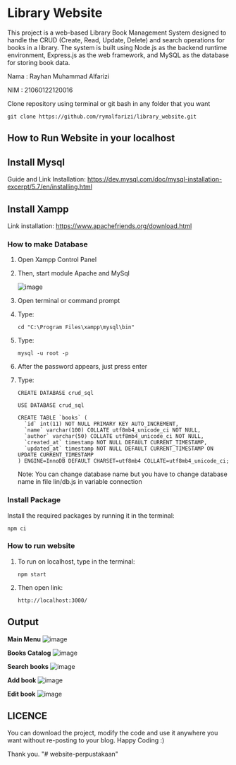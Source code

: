 # Library Website
This project is a web-based Library Book Management System designed to handle the CRUD (Create, Read, Update, Delete) and search operations for books in a library. The system is built using Node.js as the backend runtime environment, Express.js as the web framework, and MySQL as the database for storing book data.

Nama : Rayhan Muhammad Alfarizi

NIM  : 21060122120016

Clone repository using terminal or git bash in any folder that you want
```
git clone https://github.com/rymalfarizi/library_website.git
```
## How to Run Website in your localhost

## Install Mysql
Guide and Link Installation: https://dev.mysql.com/doc/mysql-installation-excerpt/5.7/en/installing.html
## Install Xampp
Link installation: https://www.apachefriends.org/download.html 

### How to make Database
1. Open Xampp Control Panel
2. Then, start module Apache and MySql

   ![image](https://github.com/user-attachments/assets/fe6b691a-c4fa-4341-931a-7c176a77085f)
3. Open terminal or command prompt
4. Type:
   ```shell
   cd "C:\Program Files\xampp\mysql\bin"
   ```
5. Type:
   ```shell
   mysql -u root -p
   ```
6. After the password appears, just press enter
7. Type:
   ```shell
   CREATE DATABASE crud_sql
   ```
   ```shell
   USE DATABASE crud_sql
   ```
   ```shell
   CREATE TABLE `books` (
     `id` int(11) NOT NULL PRIMARY KEY AUTO_INCREMENT,
     `name` varchar(100) COLLATE utf8mb4_unicode_ci NOT NULL,
     `author` varchar(50) COLLATE utf8mb4_unicode_ci NOT NULL,
     `created_at` timestamp NOT NULL DEFAULT CURRENT_TIMESTAMP,
     `updated_at` timestamp NOT NULL DEFAULT CURRENT_TIMESTAMP ON UPDATE CURRENT_TIMESTAMP
   ) ENGINE=InnoDB DEFAULT CHARSET=utf8mb4 COLLATE=utf8mb4_unicode_ci;
   ```
   Note: You can change database name but you have to change database name in file lin/db.js in variable connection

### Install Package
Install the required packages by running it in the terminal:
```shell 
npm ci
```

### How to run website
1. To run on localhost, type in the terminal:
   ```shell
   npm start
   ```
2. Then open link:
   ```shell
   http://localhost:3000/
   ```

## Output
**Main Menu**
![image](https://github.com/user-attachments/assets/b0a77143-7564-4508-a63a-99dfd75b6a94)

**Books Catalog**
![image](https://github.com/user-attachments/assets/0cf0cca9-da4e-4dbc-8bac-19b13bb33adb)

**Search books**
![image](https://github.com/user-attachments/assets/4199dd85-814d-4703-aec7-c1bb6d8863ac)

**Add book**
![image](https://github.com/user-attachments/assets/eeb63c20-c22e-4fa9-adbf-c05268d7eef2)

**Edit book**
![image](https://github.com/user-attachments/assets/ee2b5d9b-4e55-4e14-8e34-86b5b4992268)

## LICENCE
You can download the project, modify the code and use it anywhere you want without re-posting to your blog. Happy Coding :)

Thank you.
"# website-perpustakaan" 
